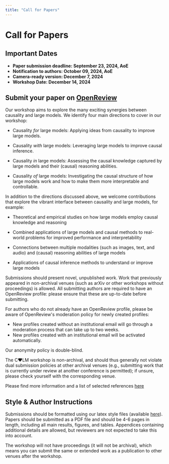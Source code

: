 ```yaml
---
title: "Call for Papers"
---
```


# Call for Papers

## Important Dates

* **Paper submission deadline: September 23, 2024, AoE**
* **Notification to authors: October 09, 2024, AoE**
* **Camera-ready version: December 7, 2024**
* **Workshop Date: December 14, 2024**


## Submit your paper on [OpenReview](https://openreview.net/group?id=NeurIPS.cc/2024/Workshop/CALM)

Our workshop aims to explore the many exciting synergies between causality and large models. We identify four main directions to cover in our workshop:

* Causality *for* large models: Applying ideas from causality to improve large models.

* Causality *with* large models: Leveraging large models to improve causal inference.

* Causality *in* large models: Assessing the causal knowledge captured by large models and their (causal) reasoning abilities.

* Causality *of* large models: Investigating the causal structure of how large models work and how to make them more interpretable and controllable.

In addition to the directions discussed above, we welcome contributions that explore the vibrant interface between causality and large models, for example:

* Theoretical and empirical studies on how large models employ causal knowledge and reasoning

* Combined applications of large models and causal methods to real-world problems for improved performance and interpretability

* Connections between multiple modalities (such as images, text, and audio) and (causal) reasoning abilities of large models

* Applications of causal inference methods to understand or improve large models

Submissions should present novel, unpublished work. Work that previously appeared in non-archival venues (such as arXiv or other workshops without proceedings) is allowed. All submitting authors are required to have an OpenReview profile: please ensure that these are up-to-date before submitting. 

For authors who do not already have an OpenReview profile, please be aware of OpenReview's moderation policy for newly created profiles:
* New profiles created without an institutional email will go through a moderation process that can take up to two weeks.
* New profiles created with an institutional email will be activated automatically.

Our anonymity policy is double-blind.

The C♥️LM workshop is non-archival, and should thus generally not violate dual submission policies at other archival venues (e.g., submitting work that is currently under review at another conference is permitted); if unsure, please check yourself with the corresponding venue.

Please find more information and a list of selected references [here](https://calm-workshop-2024.github.io/about/)

## Style & Author Instructions

Submissions should be formatted using our latex style files (available [here](https://github.com/calm-workshop-2024/calm-workshop-2024.github.io/raw/main/style_files/neurips_2024_calm.zip)). Papers should be submitted as a PDF file and should be 4-6 pages in length, including all main results, figures, and tables. Appendices containing additional details are allowed, but reviewers are not expected to take this into account.

The workshop will not have proceedings (it will not be archival), which means you can submit the same or extended work as a publication to other venues after the workshop.



<!-- We welcome submissions related to any aspects of CRL, including but not limited to:

* Learning latent (structural) causal models & structured (deep) generative models
* Interventional representations, causal digital twins & structured (causal) world models
* Post-hoc extraction of causal relations from (deep) generative models
* Self-supervised causal representation learning
* Multi-environment & multi-view causal representation learning
* Micro vs. macro/coarse-grained/multi-level causal systems
* Identifiable representation learning & nonlinear ICA
* Uncertainty quantification in (causal) representation learning
* Group-theoretic & symmetry-based views on disentanglement
* Invariance & equivariance in representation learning
* Interdisciplinary perspectives on causal representation learning, including from cognitive science, psychology, (computational) neuroscience or philosophy
* Real-world applications of causal representation learning, including in biology, medical sciences, or robotics


Submissions should present novel, unpublished work. Work that previously appeared in non-archival venues (such as arXiv or other workshops without proceedings) is allowed.

The CRL workshop is non-archival, and should thus generally not violate dual submission policies at other archival venues (e.g., submitting work that is currently under review at another conference such as NeurIPS is permitted); if unsure, please check yourself with the corresponding venue. -->
